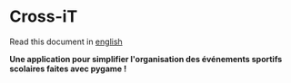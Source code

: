 # Cross-iT

Read this document in [english](README_en.md)

**Une application pour simplifier l'organisation des événements sportifs scolaires faites avec pygame !**


